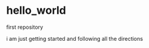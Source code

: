 hello_world
===========

first repository

i am just getting started and following all the directions
